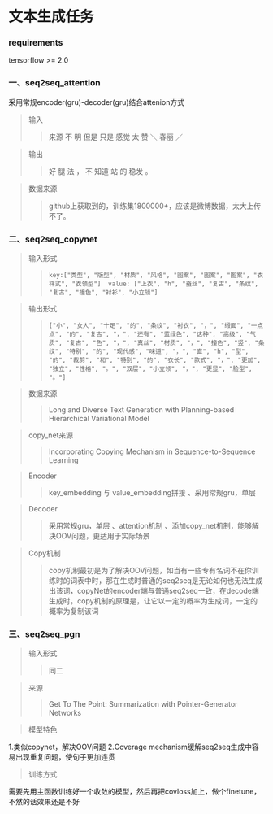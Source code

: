 # 文本生成任务

### requirements
tensorflow >= 2.0

### 一、seq2seq_attention
采用常规encoder(gru)-decoder(gru)结合attenion方式
>输入
>>来源 不 明 但是 只是 感觉 太 赞 ＼ 春丽 ／

>输出
>>好 腿 法 ， 不 知道 站 的 稳发 。

>数据来源
>>github上获取到的，训练集1800000+，应该是微博数据，太大上传不了。

### 二、seq2seq_copynet
>输入形式
>> ```key:["类型", "版型", "材质", "风格", "图案", "图案", "图案", "衣样式", "衣领型"]  value: ["上衣", "h", "蚕丝", "复古", "条纹", "复古", "撞色", "衬衫", "小立领"]  ```

>输出形式
>> ```["小", "女人", "十足", "的", "条纹", "衬衣", "，", "缎面", "一点点", "的", "复古", "，", "还有", "蓝绿色", "这种", "高级", "气质", "复古", "色", "，", "真丝", "材质", "，", "撞色", "竖", "条纹", "特别", "的", "现代感", "味道", "，", "直", "h", "型", "的", "裁剪", "和", "特别", "的", "衣长", "款式", "，", "更加", "独立", "性格", "。", "双层", "小立领", "，", "更显", "脸型", "。"] ```

>数据来源
>>Long and Diverse Text Generation with Planning-based Hierarchical Variational Model

>copy_net来源
>>Incorporating Copying Mechanism in Sequence-to-Sequence Learning

>Encoder
>>key_embedding 与 value_embedding拼接 、采用常规gru，单层

>Decoder
>>采用常规gru，单层 、attention机制 、添加copy_net机制，能够解决OOV问题，更适用于实际场景

>Copy机制
>>copy机制最初是为了解决OOV问题，如当有一些专有名词不在你训练时的词表中时，那在生成时普通的seq2seq是无论如何也无法生成出该词，copyNet的encoder端与普通seq2seq一致，在decode端生成时，copy机制的原理是，让它以一定的概率为生成词，一定的概率为复制该词



### 三、seq2seq_pgn
>输入形式
>> 同二

>来源
>>Get To The Point: Summarization with Pointer-Generator Networks

>模型特色

1.类似copynet，解决OOV问题
2.Coverage mechanism缓解seq2seq生成中容易出现重复问题，使句子更加连贯

>训练方式

需要先用主函数训练好一个收敛的模型，然后再把covloss加上，做个finetune，不然的话效果还是不好

